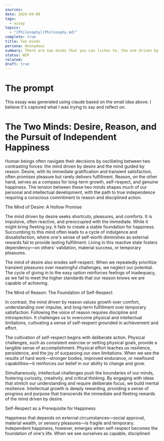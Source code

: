 ```yaml
---
sources: 
date: 2024-04-09
tags:
  - essay
topics:
  - "[Philosophy](Philosophy.md)"
complete: true
title: Two minds
persona: Anonymous
summary: There are two minds that you can listen to, the one driven by desire and the one driven by reason. Until you start following the one with reason and begin cultivating self respect by challenging yourself physically and finding something that challenges you intellectually them it's hard to gain that self respect which leads to independent happiness
status: WIP
related: 
draft: true
---
```

# The prompt
This essay was generated using claude based on the small idea above. I believe it's captured what I was trying to say and reflect on. 

# The Two Minds: Desire, Reason, and the Pursuit of Independent Happiness

Human beings often navigate their decisions by oscillating between two contrasting forces: the mind driven by desire and the mind guided by reason. Desire, with its immediate gratification and transient satisfaction, often promises pleasure but rarely delivers fulfillment. Reason, on the other hand, serves as a compass for long-term growth, self-respect, and genuine happiness. The tension between these two minds shapes much of our personal and intellectual development, with the path to true independence requiring a conscious commitment to reason and disciplined action.

The Mind of Desire: A Hollow Promise

The mind driven by desire seeks shortcuts, pleasures, and comforts. It is impulsive, often reactive, and preoccupied with the immediate. While it might bring fleeting joy, it fails to create a stable foundation for happiness. Succumbing to this mind often leads to a cycle of indulgence and dissatisfaction, where one's sense of self-worth diminishes as external rewards fail to provide lasting fulfillment. Living in this reactive state fosters dependency—on others' validation, material success, or temporary pleasures.

The mind of desire also erodes self-respect. When we repeatedly prioritize transient pleasures over meaningful challenges, we neglect our potential. The cycle of giving in to the easy option reinforces feelings of inadequacy, as we fail to meet the higher standards that our reason knows we are capable of achieving.

The Mind of Reason: The Foundation of Self-Respect

In contrast, the mind driven by reason values growth over comfort, understanding over impulse, and long-term fulfillment over temporary satisfaction. Following the voice of reason requires discipline and introspection. It challenges us to overcome physical and intellectual limitations, cultivating a sense of self-respect grounded in achievement and effort.

The cultivation of self-respect begins with deliberate action. Physical challenges, such as consistent exercise or setting physical goals, provide a tangible sense of accomplishment. Physical effort teaches us resilience, persistence, and the joy of surpassing our own limitations. When we see the results of hard work—stronger bodies, improved endurance, or newfound capabilities—it reinforces our belief in our ability to change and grow.

Simultaneously, intellectual challenges push the boundaries of our minds, fostering curiosity, creativity, and critical thinking. By engaging with ideas that stretch our understanding and require deliberate focus, we build mental resilience. Intellectual growth is deeply rewarding, providing a sense of progress and purpose that transcends the immediate and fleeting rewards of the mind driven by desire.

Self-Respect as a Prerequisite for Happiness

Happiness that depends on external circumstances—social approval, material wealth, or sensory pleasures—is fragile and temporary. Independent happiness, however, emerges when self-respect becomes the foundation of one's life. When we see ourselves as capable, disciplined

